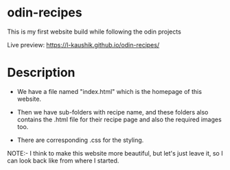 # odin-recipes
This is my first website build while following the odin projects

Live preview: https://l-kaushik.github.io/odin-recipes/

# Description
* We have a file named "index.html" which is the homepage of this website.

* Then we have sub-folders with recipe name, and these folders also contains the .html file for their recipe page and also the required images too.

* There are corresponding .css for the styling.

NOTE:- I think to make this website more beautiful, but let's just leave it, so I can look back like from where I started.
